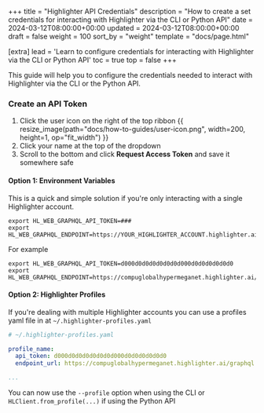 +++
title = "Highlighter API Credentials"
description = "How to create a set credentials for interacting with Highlighter via the CLI or Python API"
date = 2024-03-12T08:00:00+00:00
updated = 2024-03-12T08:00:00+00:00
draft = false
weight = 100
sort_by = "weight"
template = "docs/page.html"

[extra]
lead = 'Learn to configure credentials for interacting with Highlighter via the CLI or Python  API'
toc = true
top = false
+++

This guide will help you to configure the credentials needed to interact with
Highlighter via the CLI or the Python API.


### Create an API Token

1. Click the user icon on the right of the top ribbon {{ resize_image(path="docs/how-to-guides/user-icon.png", width=200, height=1, op="fit_width") }}
1. Click your name at the top of the dropdown
2. Scroll to the bottom and click **Request Access Token** and save it somewhere safe

#### Option 1: Environment Variables

This is a quick and simple solution if you're only interacting with a single
Highlighter account.

```shell
export HL_WEB_GRAPHQL_API_TOKEN=###
export HL_WEB_GRAPHQL_ENDPOINT=https://YOUR_HIGHLIGHTER_ACCOUNT.highlighter.ai/graphql
```

For example

```shell
export HL_WEB_GRAPHQL_API_TOKEN=d000d0d0d0d0d0d0d000d0d0d0d0d0d0
export HL_WEB_GRAPHQL_ENDPOINT=https://compuglobalhypermeganet.highlighter.ai/graphql
```

#### Option 2: Highlighter Profiles

If you're dealing with multiple Highlighter accounts you can use
a profiles yaml file in at `~/.highlighter-profiles.yaml`

```yaml
# ~/.highlighter-profiles.yaml

profile_name:
  api_token: d000d0d0d0d0d0d0d000d0d0d0d0d0d0
  endpoint_url: https://compuglobalhypermeganet.highlighter.ai/graphql

...
```

You can now use the `--profile` option when using the CLI or
`HLClient.from_profile(...)` if using the Python API

